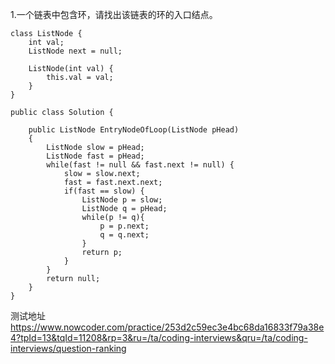 1.一个链表中包含环，请找出该链表的环的入口结点。

```
class ListNode {
    int val;
    ListNode next = null;

    ListNode(int val) {
        this.val = val;
    }
}

public class Solution {

    public ListNode EntryNodeOfLoop(ListNode pHead)
    {
        ListNode slow = pHead;
        ListNode fast = pHead;
        while(fast != null && fast.next != null) {
            slow = slow.next;
            fast = fast.next.next;
            if(fast == slow) {
                ListNode p = slow;
                ListNode q = pHead;
                while(p != q){
                    p = p.next;
                    q = q.next;
                }
                return p;
            }
        }
        return null;
    }
}
```
测试地址 https://www.nowcoder.com/practice/253d2c59ec3e4bc68da16833f79a38e4?tpId=13&tqId=11208&rp=3&ru=/ta/coding-interviews&qru=/ta/coding-interviews/question-ranking